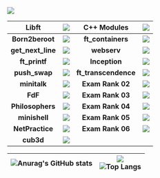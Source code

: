 <img src="https://badge42.herokuapp.com/api/stats/signacia?darkmode=false&privacyEmail=true&privacyCursus=true"/>


| **Libft** | <img src="https://badge42.herokuapp.com/api/project/signacia/Libft"/> | **C++ Modules** | <img src="https://badge42.herokuapp.com/api/project/signacia/CPP Module 08"/>|
| :------------: | :------------: | :------------: | :------------: |
| **Born2beroot** | <img src="https://badge42.herokuapp.com/api/project/signacia/Born2beroot" />  | **ft_containers** | <img src="https://badge42.herokuapp.com/api/project/signacia/ft_containers"/> |
| **get_next_line** | <img src="https://badge42.herokuapp.com/api/project/signacia/get_next_line"/>  | **webserv** | <img src="https://badge42.herokuapp.com/api/project/signacia/webserv"/>|
| **ft_printf** | <img src="https://badge42.herokuapp.com/api/project/signacia/ft_printf"/> | **Inception** | <img src="https://badge42.herokuapp.com/api/project/signacia/Inception"/>|
| **push_swap** | <img src="https://badge42.herokuapp.com/api/project/signacia/push_swap"/> | **ft_transcendence** | <img src="https://badge42.herokuapp.com/api/project/signacia/ft_transcendence"/>|
| **minitalk** | <img src="https://badge42.herokuapp.com/api/project/signacia/minitalk"/> | **Exam Rank 02** | <img src="https://badge42.herokuapp.com/api/project/signacia/Exam Rank 02"/>|
| **FdF** | <img src="https://badge42.herokuapp.com/api/project/signacia/FdF"/> | **Exam Rank 03** | <img src="https://badge42.herokuapp.com/api/project/signacia/Exam Rank 03"/>|
| **Philosophers** | <img src="https://badge42.herokuapp.com/api/project/signacia/Philosophers"/> | **Exam Rank 04** | <img src="https://badge42.herokuapp.com/api/project/signacia/Exam Rank 04"/>|
| **minishell** | <img src="https://badge42.herokuapp.com/api/project/signacia/minishell"/> | **Exam Rank 05** | <img src="https://badge42.herokuapp.com/api/project/signacia/Exam Rank 05"/>|
| **NetPractice** | <img src="https://badge42.herokuapp.com/api/project/signacia/NetPractice"/> | **Exam Rank 06** | <img src="https://badge42.herokuapp.com/api/project/signacia/Exam Rank 06"/>|
| **cub3d** | <img src="https://badge42.herokuapp.com/api/project/signacia/cub3d"/> |


| ![Anurag's GitHub stats](https://github-readme-stats.vercel.app/api?username=IusPavel)  | ![](https://komarev.com/ghpvc/?username=IusPavel) <br> ![Top Langs](https://github-readme-stats.vercel.app/api/top-langs/?username=IusPavel&layout=compact&hide=Objective-C,Roff,Makefile&langs_count=6) |
| ------------ | ------------ |
